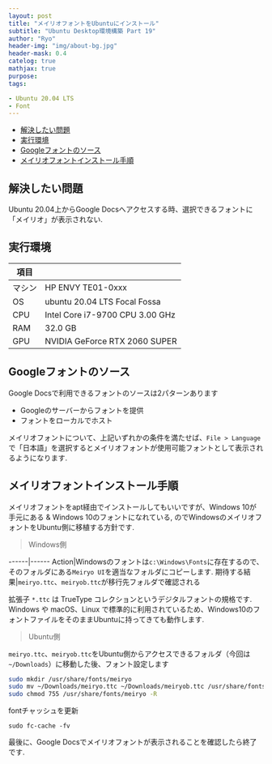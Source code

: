 ```yaml
---
layout: post
title: "メイリオフォントをUbuntuにインストール"
subtitle: "Ubuntu Desktop環境構築 Part 19"
author: "Ryo"
header-img: "img/about-bg.jpg"
header-mask: 0.4
catelog: true
mathjax: true
purpose: 
tags:

- Ubuntu 20.04 LTS
- Font
---
```





<!-- START doctoc generated TOC please keep comment here to allow auto update -->
<!-- DON'T EDIT THIS SECTION, INSTEAD RE-RUN doctoc TO UPDATE -->


- [解決したい問題](#%E8%A7%A3%E6%B1%BA%E3%81%97%E3%81%9F%E3%81%84%E5%95%8F%E9%A1%8C)
- [実行環境](#%E5%AE%9F%E8%A1%8C%E7%92%B0%E5%A2%83)
- [Googleフォントのソース](#google%E3%83%95%E3%82%A9%E3%83%B3%E3%83%88%E3%81%AE%E3%82%BD%E3%83%BC%E3%82%B9)
- [メイリオフォントインストール手順](#%E3%83%A1%E3%82%A4%E3%83%AA%E3%82%AA%E3%83%95%E3%82%A9%E3%83%B3%E3%83%88%E3%82%A4%E3%83%B3%E3%82%B9%E3%83%88%E3%83%BC%E3%83%AB%E6%89%8B%E9%A0%86)

<!-- END doctoc generated TOC please keep comment here to allow auto update -->

## 解決したい問題

Ubuntu 20.04上からGoogle Docsへアクセスする時、選択できるフォントに「メイリオ」が表示されない.

## 実行環境

|項目||
|---|---| 	 
|マシン| 	HP ENVY TE01-0xxx|
|OS |	ubuntu 20.04 LTS Focal Fossa|
|CPU| 	Intel Core i7-9700 CPU 3.00 GHz|
|RAM| 	32.0 GB|
|GPU| 	NVIDIA GeForce RTX 2060 SUPER|


## Googleフォントのソース

Google Docsで利用できるフォントのソースは2パターンあります

- Googleのサーバーからフォントを提供
- フォントをローカルでホスト

メイリオフォントについて、上記いずれかの条件を満たせば、`File > Language`で「日本語」を選択するとメイリオフォントが使用可能フォントとして表示されるようになります.

## メイリオフォントインストール手順

メイリオフォントをapt経由でインストールしてもいいですが、Windows 10が手元にある & Windows 10のフォントになれている, のでWindowsのメイリオフォントをUbuntu側に移植する方針です.

> Windows側

------|------
Action|Windowsのフォントは`c:\Windows\Fonts`に存在するので、そのフォルダにある`Meiryo UI`を適当なフォルダにコピーします. 
期待する結果|`meiryo.ttc`、`meiryob.ttc`が移行先フォルダで確認される

拡張子 `*.ttc` は TrueType コレクションというデジタルフォントの規格です. Windows や macOS、Linux で標準的に利用されているため、Windows10のフォントファイルをそのままUbuntuに持ってきても動作します. 

> Ubuntu側

`meiryo.ttc`、`meiryob.ttc`をUbuntu側からアクセスできるフォルダ（今回は`~/Downloads`）に移動した後、フォント設定します

```zsh
sudo mkdir /usr/share/fonts/meiryo
sudo mv ~/Downloads/meiryo.ttc ~/Downloads/meiryob.ttc /usr/share/fonts/meiryo
sudo chmod 755 /usr/share/fonts/meiryo -R
```

fontチャッシュを更新

```
sudo fc-cache -fv
```

最後に、Google Docsでメイリオフォントが表示されることを確認したら終了です.
